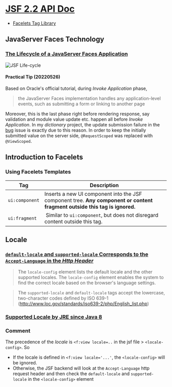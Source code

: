 # [JSF 2.2 API Doc](https://docs.oracle.com/javaee/7/index.html)

 * [Facelets Tag Library](https://docs.oracle.com/javaee/7/javaserver-faces-2-2/vdldocs-facelets/toc.htm)

## JavaServer Faces Technology
### [The Lifecycle of a JavaServer Faces Application](https://docs.oracle.com/javaee/7/tutorial/jsf-intro006.htm)
![JSF Life-cycle](https://docs.oracle.com/javaee/7/tutorial/img/jeett_dt_016.png)
#### Practical Tip (20220526)
Based on Oracle's official tutorial, during *Invoke Application* phase,

> the JavaServer Faces implementation handles any application-level events, such as submitting a form or linking to another page

Moreover, this is the last phase right before rendering response, say validation and module value update etc. happen all before *Invoke Application*. In my *dictionary* project, the update submission failure in the [bug](https://github.com/rxue/dictionary/issues/19) issue is exactly due to this reason. In order to keep the initially submitted value on the server side, `@RequestScoped` was replaced with `@ViewScoped`.

## Introduction to Facelets
### Using Facelets Templates
Tag           | Description
--------------|----------------------------------------------------------------------------------------------------------------------------
`ui:component`| Inserts a new UI component into the JSF component tree. **Any component or content fragment outside this tag is ignored.**
`ui:fragment` | Similar to `ui:component`, but does not disregard content outside this tag.

## Locale
### [`default-locale` and `supported-locale` Corresponds to the `Accept-Language` in the *Http Header*](https://docs.oracle.com/javaee/7/tutorial/jsf-configure005.htm)

> The `locale-config` element lists the default locale and the other supported locales. The `locale-config` element enables the system to find the correct locale based on the browser's language settings.

> The `supported-locale` and `default-locale` tags accept the lowercase, two-character codes defined by ISO 639-1 (http://www.loc.gov/standards/iso639-2/php/English_list.php)

### [Supported Locale by JRE since Java 8](https://www.oracle.com/java/technologies/javase/jdk8-jre8-suported-locales.html)

### Comment 
The precedence of the *locale* is `<f:view locale=..` in the jsf file > `<locale-config>`. So 

* If the locale is defined in `<f:view locale='...'`, the `<locale-config>` will be ignored.
* Otherwise, the JSF backend will look at the `Accept-Language` http request header and then check the `default-locale` and `supported-locale` in the `<locale-config>` element



